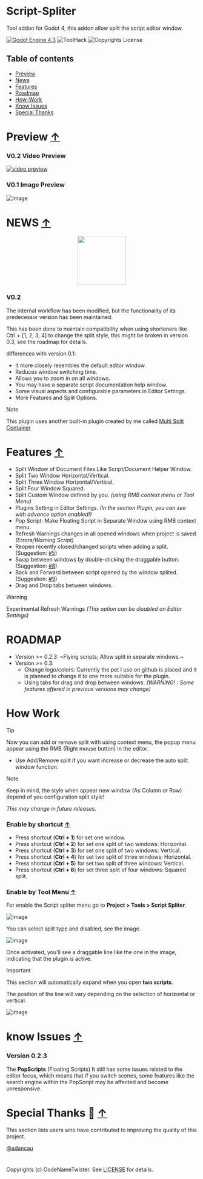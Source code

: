 # Script-Spliter
Tool addon for Godot 4, this addon allow split the script editor window.

[![Godot Engine 4.3](https://img.shields.io/badge/Godot_Engine-4.x-blue)](https://godotengine.org/) ![ToolHack](https://img.shields.io/badge/Tool-Addon-green) ![Copyrights License](https://img.shields.io/badge/License-MIT-blue)


## Table of contents

- [Preview](#preview-)
- [News](#news-)
- [Features](#features-)
- [Roadmap](#roadmap)
- [How-Work](#how-work)
- [Know Issues](#know-issues-)
- [Special Thanks](#special-thanks--)


# Preview [↑](#table-of-contents)

### V0.2 Video Preview
[![video preview](https://github.com/user-attachments/assets/636cddf4-815e-4bf3-acab-13c26ff21318)](https://youtu.be/ISSu45qzWWw)

### V0.1 Image Preview
![image](https://github.com/user-attachments/assets/a6e1dea8-74cf-4fd9-b0b4-ec7d65ea3995)

# NEWS [↑](#table-of-contents)
<p align="center">
  <img width="128" height="128" src="addons/script_spliter/assets/github_CodeNameTwister.png">
</p>

### V0.2
The internal workflow has been modified, but the functionality of its predecessor version has been maintained.

This has been done to maintain compatibility when using shorteners like Ctrl + [1, 2, 3, 4] to change the split style, this might be broken in version 0.3, see the roadmap for details.

differences with version 0.1:
* It more closely resembles the default editor window.
* Reduces window switching time.
* Allows you to zoom in on all windows.
* You may have a separate script documentation help window.
* Some visual aspects and configurable parameters in Editor Settings.
* More Features and Split Options.

>[!NOTE]
>This plugin uses another built-in plugin created by me called [Multi Split Container](https://github.com/CodeNameTwister/Multi-Split-Container)


# Features [↑](#table-of-contents)
* Split Window of Document Files Like Script/Document Helper Window.
* Split Two Window Horizontal/Vertical.
* Split Three Window Horizontal/Vertical.
* Split Four Window Squared.
* Split Custom Window defined by you. *(using RMB context menu or Tool Menu)*
* Plugins Setting in Editor Settings. *(In the section Plugin, you can see with advance option enabled!)*
* Pop Script: Make Floating Script in Separate Window using RMB context menu.
* Refresh Warnings changes in all opened windows when project is saved *(Errors/Warning Script)*
* Reopen recently closed/changed scripts when adding a split. (Suggestion: [#5](https://github.com/CodeNameTwister/Script-Spliter/issues/5))
* Swap between windows by double-clicking the draggable button. (Suggestion: [#8](https://github.com/CodeNameTwister/Script-Spliter/issues/8]))
* Back and Forward between script opened by the window splited. (Suggestion: [#9](https://github.com/CodeNameTwister/Script-Spliter/issues/9]))
* Drag and Drop tabs between windows.
  
>[!WARNING]
>Experimental Refresh Warnings *(This option can be disabled on Editor Settings)*


# ROADMAP
* Version >= 0.2.3: ~Flying scripts; Allow split in separate windows.~
* Version >= 0.3:
  * Change logo/colors: Currently the pet I use on github is placed and it is planned to change it to one more suitable for the plugin. 
  * Using tabs for drag and drop between windows. *(WARNING! : Some features offered in previous versions may change)*

# How Work
  
>[!TIP]
> Now you can add or remove split with using context menu, the popup menu appear using the RMB (Right mouse button) in the editor.
>
> * Use Add/Remove split if you want increase or decrease the auto split window function.

>[!NOTE]
> Keep in mind, the style when appear new window (As Column or Row) depend of you configuration split style!
>
> *This may change in future releases.*

### Enable by shortcut [↑](#table-of-contents)
* Press shortcut (**Ctrl + 1**) for set one window.
* Press shortcut (**Ctrl + 2**) for set one split of two windows: Horizontal.
* Press shortcut (**Ctrl + 3**) for set one split of two windows: Vertical.
* Press shortcut (**Ctrl + 4**) for set two split of three windows: Horizontal.
* Press shortcut (**Ctrl + 5**) for set two split of three windows: Vertical.
* Press shortcut (**Ctrl + 6**) for set three split of four windows: Squared split.

### Enable by Tool Menu [↑](#table-of-contents)
For enable the Script spliter menu go to **Project > Tools > Script Spliter**.

![image](images/img0.png)

You can select split type and disabled, see the image.

![image](images/img1.png)

Once activated, you'll see a draggable line like the one in the image, indicating that the plugin is active.

>[!IMPORTANT]
>This section will automatically expand when you open **two scripts**.

The position of the line will vary depending on the selection of horizontal or vertical.

![image](images/img2.png)

# know Issues [↑](#table-of-contents)
### Version 0.2.3
The **PopScripts** (Floating Scripts) 
It still has some issues related to the editor focus, which means that if you switch scenes, some features like the search engine within the PopScript may be affected and become unresponsive.

# Special Thanks 📜 [↑](#table-of-contents)
This section lists users who have contributed to improving the quality of this project.

[@adancau](https://github.com/adancau)

#
Copyrights (c) CodeNameTwister. See [LICENSE](LICENSE) for details.

[godot engine]: https://godotengine.org/
